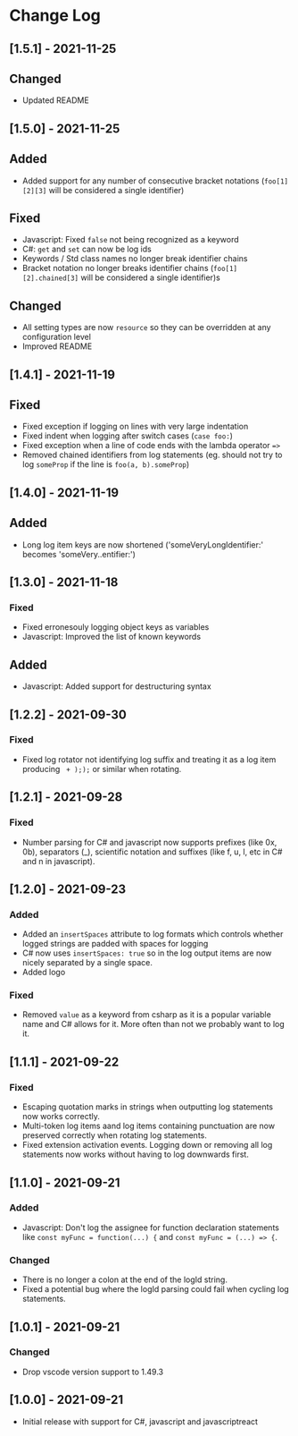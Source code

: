 # Change Log

## [1.5.1] - 2021-11-25

## Changed
- Updated README

## [1.5.0] - 2021-11-25

## Added
- Added support for any number of consecutive bracket notations (`foo[1][2][3]` will be considered a single identifier)

## Fixed
- Javascript: Fixed `false` not being recognized as a keyword
- C#: `get` and `set` can now be log ids
- Keywords / Std class names no longer break identifier chains
- Bracket notation no longer breaks identifier chains (`foo[1][2].chained[3]` will be considered a single identifier)s

## Changed
- All setting types are now `resource` so they can be overridden at any configuration level
- Improved README

## [1.4.1] - 2021-11-19

## Fixed
- Fixed exception if logging on lines with very large indentation
- Fixed indent when logging after switch cases (`case foo:`)
- Fixed exception when a line of code ends with the lambda operator `=>`
- Removed chained identifiers from log statements (eg. should not try to log `someProp` if the line is `foo(a, b).someProp`)

## [1.4.0] - 2021-11-19

## Added
- Long log item keys are now shortened ('someVeryLongIdentifier:' becomes 'someVery..entifier:')

## [1.3.0] - 2021-11-18

### Fixed
- Fixed erronesouly logging object keys as variables
- Javascript: Improved the list of known keywords

## Added
- Javascript: Added support for destructuring syntax

## [1.2.2] - 2021-09-30

### Fixed
- Fixed log rotator not identifying log suffix and treating it as a log item producing ` + ););` or similar when rotating.

## [1.2.1] - 2021-09-28

### Fixed
- Number parsing for C# and javascript now supports prefixes (like 0x, 0b), separators (_), scientific notation and suffixes (like f, u, l, etc in C# and n in javascript).

## [1.2.0] - 2021-09-23

### Added
- Added an `insertSpaces` attribute to log formats which controls whether logged strings are padded with spaces for logging
- C# now uses `insertSpaces: true` so in the log output items are now nicely separated by a single space.
- Added logo

### Fixed
- Removed `value` as a keyword from csharp as it is a popular variable name and C# allows for it. More often than not we probably want to log it.

## [1.1.1] - 2021-09-22

### Fixed
- Escaping quotation marks in strings when outputting log statements now works correctly.
- Multi-token log items aand log items containing punctuation are now preserved correctly when rotating log statements.
- Fixed extension activation events. Logging down or removing all log statements now works without having to log downwards first.

## [1.1.0] - 2021-09-21

### Added
- Javascript: Don't log the assignee for function declaration statements like `const myFunc = function(...) {` and `const myFunc = (...) => {`.

### Changed
- There is no longer a colon at the end of the logId string.
- Fixed a potential bug where the logId parsing could fail when cycling log statements.

## [1.0.1] - 2021-09-21

### Changed
- Drop vscode version support to 1.49.3

## [1.0.0] - 2021-09-21

- Initial release with support for C#, javascript and javascriptreact
